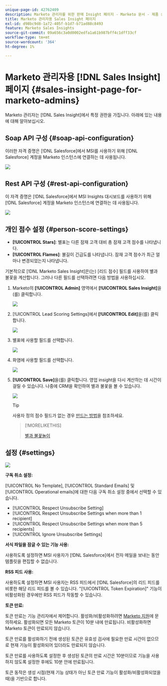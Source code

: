 ```yaml
---
unique-page-id: 42762409
description: Marketo 관리자를 위한 판매 Insight 페이지 - Marketo 문서 - 제품 설명서
title: Marketo 관리자용 Sales Insight 페이지
exl-id: d98bc9d8-1a72-405f-b1d7-b71ad88c8493
feature: Marketo Sales Insights
source-git-commit: 09a656c3a0d0002edfa1a61b987bff4c1dff33cf
workflow-type: tm+mt
source-wordcount: '364'
ht-degree: 1%

---
```


# Marketo 관리자용 [!DNL Sales Insight] 페이지 {#sales-insight-page-for-marketo-admins}

Marketo 관리자는 [!DNL Sales Insight]에서 특정 권한을 가집니다. 아래에 있는 내용에 대해 알아보십시오.

## Soap API 구성 {#soap-api-configuration}

이러한 자격 증명은 [!DNL Salesforce]에서 MSI를 사용하기 위해 [!DNL Salesforce] 계정을 Marketo 인스턴스에 연결하는 데 사용됩니다.

![](assets/one-1.png)

## Rest API 구성 {#rest-api-configuration}

이 자격 증명은 [!DNL Salesforce]에서 MSI Insights 대시보드를 사용하기 위해 [!DNL Salesforce] 계정을 Marketo 인스턴스에 연결하는 데 사용됩니다.

![](assets/two-1.png)

## 개인 점수 설정 {#person-score-settings}

* **[!UICONTROL Stars]**: 별표는 다른 잠재 고객 대비 총 잠재 고객 점수를 나타냅니다.
* **[!UICONTROL Flames]**: 불길이 긴급도를 나타냅니다. 잠재 고객 점수가 최근 얼마나 변경되었는지 나타냅니다.

기본적으로 [!DNL Marketo Sales Insight]은(는) [리드 점수] 필드를 사용하여 별과 불꽃을 계산합니다. 그러나 다른 필드를 선택하려면 다음 방법을 사용하십시오.

1. Marketo의 **[!UICONTROL Admin]** 영역에서 **[!UICONTROL Sales Insight]**&#x200B;을(를) 클릭합니다.

   ![](assets/four.png)

1. [!UICONTROL Lead Scoring Settings]에서 **[!UICONTROL Edit]**&#x200B;을(를) 클릭합니다.

   ![](assets/five.png)

1. 별표에 사용할 필드를 선택합니다.

   ![](assets/six.png)

1. 화염에 사용할 필드를 선택합니다.

   ![](assets/seven.png)

1. **[!UICONTROL Save]**&#x200B;을(를) 클릭합니다. 영업 insight을 다시 계산하는 데 시간이 걸릴 수 있습니다. 나중에 CRM을 확인하여 별과 불꽃을 볼 수 있습니다.

   ![](assets/eight.png)

   >[!TIP]
   >
   >사용자 정의 점수 필드가 없는 경우 [만드는 방법](/help/marketo/product-docs/administration/field-management/create-a-custom-field-in-marketo.md)을 참조하세요.

   >[!MORELIKETHIS]
   >
   >[별과 불꽃놀이](/help/marketo/product-docs/marketo-sales-insight/msi-for-salesforce/features/stars-and-flames/customize-stars-and-flames.md)

## 설정 {#settings}

![](assets/nine.png)

**구독 취소 설정:**

[!UICONTROL No Template], [!UICONTROL Standard Emails] 및 [!UICONTROL Operational emails]에 대한 다음 구독 취소 설정 중에서 선택할 수 있습니다.

* [!UICONTROL Respect Unsubscribe Setting]
* [!UICONTROL Respect Unsubscribe Settings when more than 1 recipient]
* [!UICONTROL Respect Unsubscribe Settings when more than 5 recipients]
* [!UICONTROL Ignore Unsubscribe Settings]

**서식 파일을 잠글 수 있는 기능 사용:**

사용하도록 설정하면 MSI 사용자가 [!DNL Salesforce]에서 전자 메일을 보내는 동안 템플릿을 편집할 수 없습니다.

**RSS 피드 사용:**

사용하도록 설정하면 MSI 사용자는 RSS 피드에서 [!DNL Salesforce]의 리드 피드를 비롯한 해당 리드 피드를 볼 수 있습니다. &quot;[!UICONTROL Token Expiration]&quot; 기능이 비활성화된 경우에만 RSS 피드가 작동할 수 있습니다.

**토큰 만료:**

토큰 만료는 기능 관리자에서 제어합니다. 활성화/비활성화하려면 [Marketo 지원](https://nation.marketo.com/t5/Support/ct-p/Support)에 문의하세요. 활성화되면 모든 Marketo 토큰이 10분 내에 만료됩니다. 비활성화하면 Marketo 토큰이 만료되지 않습니다.

토큰 만료를 활성화하기 전에 생성된 토큰은 유효성 검사에 필요한 만료 시간이 없으므로 현재 기능이 활성화되어 있더라도 만료되지 않습니다.

토큰 만료를 사용하도록 설정한 후 생성된 토큰의 만료 시간은 10분이므로 기능을 사용하지 않도록 설정한 후에도 10분 안에 만료됩니다.

토큰 동작은 생성 시점(현재 기능 상태가 아닌 토큰 만료 기능이 활성화/비활성화되었을 때)을 기반으로 합니다.
